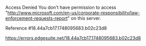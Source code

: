 Access Denied
You don't have permission to access "http://www.microsoft.com/en-us/corporate-responsibility/law-enforcement-requests-report" on this server.

Reference #18.44a7cb17.1748095683.b02c23d8

https://errors.edgesuite.net/18.44a7cb17.1748095683.b02c23d8